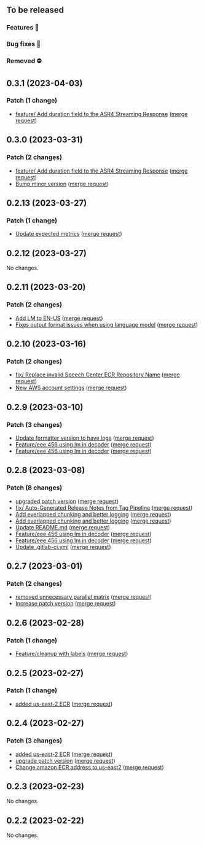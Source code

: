 ## To be released

### Features :tada:

### Bug fixes :bug:

### Removed :no_entry:

## 0.3.1 (2023-04-03)

### Patch (1 change)

- [feature/ Add duration field to the ASR4 Streaming Response](csr/asr4@59b6b04b7629fa066adad939c31070e329e4d03f) ([merge request](csr/asr4!222))

## 0.3.0 (2023-03-31)

### Patch (2 changes)

- [feature/ Add duration field to the ASR4 Streaming Response](csr/asr4@59b6b04b7629fa066adad939c31070e329e4d03f) ([merge request](csr/asr4!222))
- [Bump minor version](csr/asr4@ae4b6d22d957a0a3e98754b46225bab6c597048f) ([merge request](csr/asr4!223))

## 0.2.13 (2023-03-27)

### Patch (1 change)

- [Update expected metrics](csr/asr4@6949d0ac461b2e30f145abaab9fbcff62ebce08a) ([merge request](csr/asr4!221))

## 0.2.12 (2023-03-27)

No changes.

## 0.2.11 (2023-03-20)

### Patch (2 changes)

- [Add LM to EN-US](csr/asr4@de8bb1d3db15459b0eb6839a8a3dcb52966d5d66) ([merge request](csr/asr4!218))
- [Fixes output format issues when using language model](csr/asr4@9f603454ec4fb67744e86b3571183492c891b72f) ([merge request](csr/asr4!217))

## 0.2.10 (2023-03-16)

### Patch (2 changes)

- [fix/ Replace invalid Speech Center ECR Repository Name](csr/asr4@505e0ab906e916752e95cab50d96f3ddf3bb3e4b) ([merge request](csr/asr4!216))
- [New AWS account settings](csr/asr4@292b8448640801abbde6c4dffdce0bf4200a28f0) ([merge request](csr/asr4!214))

## 0.2.9 (2023-03-10)

### Patch (3 changes)

- [Update formatter version to have logs](csr/asr4@3ed1582c978f923943a68151c4dffb70b822fba5) ([merge request](csr/asr4!213))
- [Feature/eee 456 using lm in decoder](csr/asr4@79bd3e2915706740160421f4c6c4a8483a1eb0ed) ([merge request](csr/asr4!203))
- [Feature/eee 456 using lm in decoder](csr/asr4@7f48ade3d98fc26fc5747471882545a6fdf064ac) ([merge request](csr/asr4!203))

## 0.2.8 (2023-03-08)

### Patch (8 changes)

- [upgraded patch version](csr/asr4@6d3f65f5cef10c793ffe6a3079c4cd18d6d912cf) ([merge request](csr/asr4!208))
- [fix/ Auto-Generated Release Notes from Tag Pipeline](csr/asr4@b0f74dbbd10c59e98a27091d9169de3a85f76f4a) ([merge request](csr/asr4!206))
- [Add everlapped chunking and better logging](csr/asr4@6c2dd9b3f8e718ccd8e866217863c091cdac1282) ([merge request](csr/asr4!205))
- [Add everlapped chunking and better logging](csr/asr4@7cb3205bfd85b73dbbfaffee47fd2d3d4226b26c) ([merge request](csr/asr4!205))
- [Update README.md](csr/asr4@298f32a33815c86206c4d92c9e8af57a94d19ef7) ([merge request](csr/asr4!206))
- [Feature/eee 456 using lm in decoder](csr/asr4@79bd3e2915706740160421f4c6c4a8483a1eb0ed) ([merge request](csr/asr4!203))
- [Feature/eee 456 using lm in decoder](csr/asr4@7f48ade3d98fc26fc5747471882545a6fdf064ac) ([merge request](csr/asr4!203))
- [Update .gitlab-ci.yml](csr/asr4@c7b13d890832c84b3ec2be205c5822c322f045f4) ([merge request](csr/asr4!206))

## 0.2.7 (2023-03-01)

### Patch (2 changes)

- [removed unnecessary parallel matrix](csr/asr4@0cd660e4805073c3754f4fb196b804c9d465e9ee) ([merge request](csr/asr4!201))
- [Increase patch version](csr/asr4@353010c934631b7dbeee16be44628bd4cf0e1f40) ([merge request](csr/asr4!202))

## 0.2.6 (2023-02-28)

### Patch (1 change)

- [Feature/cleanup with labels](csr/asr4@36b9eab4d81bec7a35c53bf2a7404a36a1f8332e) ([merge request](csr/asr4!199))

## 0.2.5 (2023-02-27)

### Patch (1 change)

- [added us-east-2 ECR](csr/asr4@069d649d63a1a69d721f152edc45669040acb0f5) ([merge request](csr/asr4!196))

## 0.2.4 (2023-02-27)

### Patch (3 changes)

- [added us-east-2 ECR](csr/asr4@069d649d63a1a69d721f152edc45669040acb0f5) ([merge request](csr/asr4!196))
- [upgrade patch version](csr/asr4@b5a99104ecb8e4eb34870b82461ac75be6456d45) ([merge request](csr/asr4!194))
- [Change amazon ECR address to us-east2](csr/asr4@5fd0f6381a20e3472edbf6a9b8ab3aa9246c7fd8) ([merge request](csr/asr4!193))

## 0.2.3 (2023-02-23)

No changes.

## 0.2.2 (2023-02-22)

No changes.
